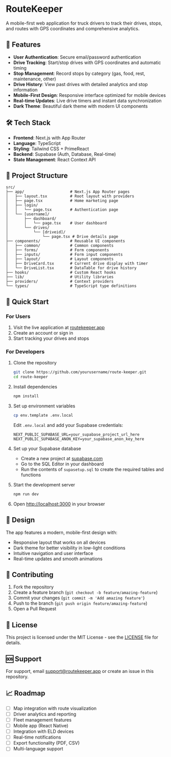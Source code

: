 # RouteKeeper

A mobile-first web application for truck drivers to track their drives, stops, and routes with GPS coordinates and comprehensive analytics.

## 🚚 Features

- **User Authentication**: Secure email/password authentication
- **Drive Tracking**: Start/stop drives with GPS coordinates and automatic timing
- **Stop Management**: Record stops by category (gas, food, rest, maintenance, other)
- **Drive History**: View past drives with detailed analytics and stop information
- **Mobile-First Design**: Responsive interface optimized for mobile devices
- **Real-time Updates**: Live drive timers and instant data synchronization
- **Dark Theme**: Beautiful dark theme with modern UI components

## 🛠 Tech Stack

- **Frontend**: Next.js with App Router
- **Language**: TypeScript
- **Styling**: Tailwind CSS + PrimeReact
- **Backend**: Supabase (Auth, Database, Real-time)
- **State Management**: React Context API

## 📁 Project Structure

```
src/
├── app/                    # Next.js App Router pages
│   ├── layout.tsx          # Root layout with providers
│   ├── page.tsx            # Home marketing page
│   ├── login/
│   │   └── page.tsx        # Authentication page
│   └── [username]/
│       ├── dashboard/
│       │   └── page.tsx    # User dashboard
│       └── drives/
│           └── [driveid]/
│               └── page.tsx # Drive details page
├── components/             # Reusable UI components
│   ├── common/             # Common components
│   ├── forms/              # Form components
│   ├── inputs/             # Form input components
│   ├── layout/             # Layout components
│   ├── DriveCard.tsx       # Current drive display with timer
│   └── DriveList.tsx       # DataTable for drive history
├── hooks/                  # Custom React hooks
├── lib/                    # Utility libraries
├── providers/              # Context providers
└── types/                  # TypeScript type definitions
```

## 🚀 Quick Start

### For Users

1. Visit the live application at [routekeeper.app](https://routekeeper.app)
2. Create an account or sign in
3. Start tracking your drives and stops

### For Developers

1. Clone the repository

   ```bash
   git clone https://github.com/yourusername/route-keeper.git
   cd route-keeper
   ```

2. Install dependencies

   ```bash
   npm install
   ```

3. Set up environment variables

   ```bash
   cp env.template .env.local
   ```

   Edit `.env.local` and add your Supabase credentials:

   ```
   NEXT_PUBLIC_SUPABASE_URL=your_supabase_project_url_here
   NEXT_PUBLIC_SUPABASE_ANON_KEY=your_supabase_anon_key_here
   ```

4. Set up your Supabase database

   - Create a new project at [supabase.com](https://supabase.com)
   - Go to the SQL Editor in your dashboard
   - Run the contents of `supasetup.sql` to create the required tables and functions

5. Start the development server

   ```bash
   npm run dev
   ```

6. Open [http://localhost:3000](http://localhost:3000) in your browser

## 🎨 Design

The app features a modern, mobile-first design with:

- Responsive layout that works on all devices
- Dark theme for better visibility in low-light conditions
- Intuitive navigation and user interface
- Real-time updates and smooth animations

## 🤝 Contributing

1. Fork the repository
2. Create a feature branch (`git checkout -b feature/amazing-feature`)
3. Commit your changes (`git commit -m 'Add amazing feature'`)
4. Push to the branch (`git push origin feature/amazing-feature`)
5. Open a Pull Request

## 📄 License

This project is licensed under the MIT License - see the [LICENSE](LICENSE) file for details.

## 🆘 Support

For support, email support@routekeeper.app or create an issue in this repository.

## 📈 Roadmap

- [ ] Map integration with route visualization
- [ ] Driver analytics and reporting
- [ ] Fleet management features
- [ ] Mobile app (React Native)
- [ ] Integration with ELD devices
- [ ] Real-time notifications
- [ ] Export functionality (PDF, CSV)
- [ ] Multi-language support
